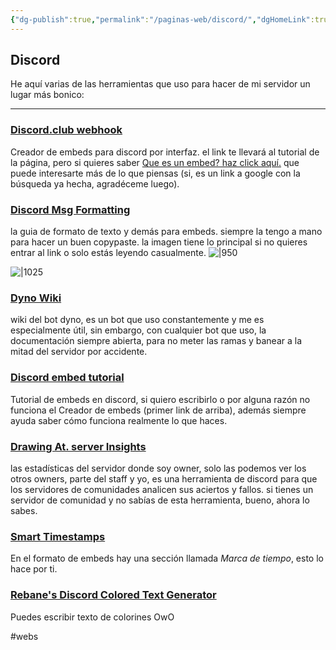 ```yaml
---
{"dg-publish":true,"permalink":"/paginas-web/discord/","dgHomeLink":true,"dgPassFrontmatter":false}
---
```


## Discord

He aquí varias de las herramientas que uso para hacer de mi servidor un lugar más bonico:

___ 
### [Discord.club webhook](https://discord.club/dashboard/help)
Creador de embeds para discord por interfaz. el link te llevará al tutorial de la página, pero si quieres saber [Que es un embed? haz click aquí.](https://www.google.com/search?q=que+es+un+embed+en+discord) que puede interesarte más de lo que piensas (si, es un link a google con la búsqueda ya hecha, agradéceme luego).
	
### [Discord Msg Formatting](https://discord.com/developers/docs/reference#message-formatting)
la guia de formato de texto y demás para embeds. siempre la tengo a mano para hacer un buen copypaste. la imagen tiene lo principal si no quieres entrar al link o solo estás leyendo casualmente.
	![|950](https://i.imgur.com/z8LMRBC.png)

![|1025](https://i.imgur.com/pmZdKFd.png)

### [Dyno Wiki](https://wiki.dyno.gg/en/modules/autoroles)

wiki del bot dyno, es un bot que uso constantemente y me es especialmente útil, sin embargo, con cualquier bot que uso, la documentación siempre abierta, para no meter las ramas y banear a la mitad del servidor por accidente.

### [Discord embed tutorial](https://birdie0.github.io/discord-webhooks-guide/)
Tutorial de embeds en discord, si quiero escribirlo o por alguna razón no funciona el Creador de embeds (primer link de arriba), además siempre ayuda saber cómo funciona realmente lo que haces.
	
### [Drawing At. server Insights](https://discord.com/developers/servers/822567125095940147/analytics/)
las estadísticas del servidor donde soy owner, solo las podemos ver los otros owners, parte del staff y yo, es una herramienta de discord para que los servidores de comunidades analicen sus aciertos y fallos.
	si tienes un servidor de comunidad y no sabías de esta herramienta, bueno, ahora lo sabes.
	
### [Smart Timestamps](https://hammertime.cyou/)
En el formato de embeds hay una sección llamada *Marca de tiempo*, esto lo hace por ti.
	
### [Rebane's Discord Colored Text Generator](https://rebane2001.com/discord-colored-text-generator/)
Puedes escribir texto de colorines OwO






#webs 




